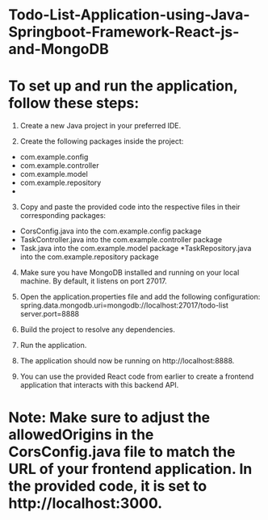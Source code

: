# Todo-List-Application-using-Java-Springboot-Framework-React-js-and-MongoDB

# To set up and run the application, follow these steps:

1. Create a new Java project in your preferred IDE.

2. Create the following packages inside the project:

* com.example.config
* com.example.controller
* com.example.model
* com.example.repository
* 
3. Copy and paste the provided code into the respective files in their corresponding packages:

* CorsConfig.java into the com.example.config package
* TaskController.java into the com.example.controller package
* Task.java into the com.example.model package
*TaskRepository.java into the com.example.repository package

4. Make sure you have MongoDB installed and running on your local machine. By default, it listens on port 27017.

5. Open the application.properties file and add the following configuration:
   spring.data.mongodb.uri=mongodb://localhost:27017/todo-list
   server.port=8888

6. Build the project to resolve any dependencies.

7. Run the application.

8. The application should now be running on http://localhost:8888.

9. You can use the provided React code from earlier to create a frontend application that interacts with this backend API.

# Note: Make sure to adjust the allowedOrigins in the CorsConfig.java file to match the URL of your frontend application. In the provided code, it is set to http://localhost:3000.

